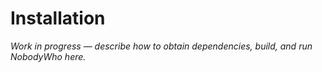 # Installation

_Work in progress — describe how to obtain dependencies, build, and run NobodyWho here._ 